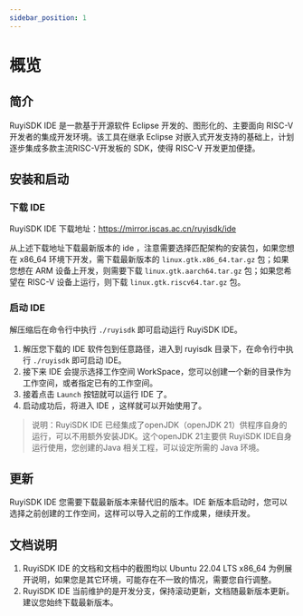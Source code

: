 ```yaml
---
sidebar_position: 1
---
```


# 概览

## 简介

RuyiSDK IDE 是一款基于开源软件 Eclipse 开发的、图形化的、主要面向 RISC-V 开发者的集成开发环境。该工具在继承 Eclipse 对嵌入式开发支持的基础上，计划逐步集成多款主流RISC-V开发板的 SDK，使得 RISC-V 开发更加便捷。

## 安装和启动

### 下载 IDE

RuyiSDK IDE 下载地址：https://mirror.iscas.ac.cn/ruyisdk/ide

从上述下载地址下载最新版本的 ide ，注意需要选择匹配架构的安装包，如果您想在 x86_64 环境下开发，需下载最新版本的 `linux.gtk.x86_64.tar.gz` 包；如果您想在 ARM 设备上开发，则需要下载 `linux.gtk.aarch64.tar.gz` 包；如果您希望在 RISC-V 设备上运行，则下载 `linux.gtk.riscv64.tar.gz` 包。

### 启动 IDE

解压缩后在命令行中执行 `./ruyisdk` 即可启动运行 RuyiSDK IDE。

1. 解压您下载的 IDE 软件包到任意路径，进入到 ruyisdk 目录下，在命令行中执行 `./ruyisdk` 即可启动 IDE。
2. 接下来 IDE 会提示选择工作空间 WorkSpace，您可以创建一个新的目录作为工作空间，或者指定已有的工作空间。
3. 接着点击 `Launch` 按钮就可以运行 IDE 了。
4. 启动成功后，将进入 IDE ，这样就可以开始使用了。

> 说明：RuyiSDK IDE 已经集成了openJDK（openJDK 21）供程序自身的运行，可以不用额外安装JDK。这个openJDK 21主要供 RuyiSDK IDE自身运行使用，您创建的Java 相关工程，可以设定所需的 Java 环境。

## 更新

RuyiSDK IDE 您需要下载最新版本来替代旧的版本。IDE 新版本启动时，您可以选择之前创建的工作空间，这样可以导入之前的工作成果，继续开发。

## 文档说明

1. RuyiSDK IDE 的文档和文档中的截图均以 Ubuntu 22.04 LTS x86_64 为例展开说明，如果您是其它环境，可能存在不一致的情况，需要您自行调整。
2. RuyiSDK IDE 当前维护的是开发分支，保持滚动更新，文档随最新版本更新。建议您始终下载最新版本。
